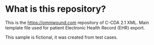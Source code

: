 # What is this repository?

This is the https://omniwound.com repository of C-CDA 2.1 XML. Main template file used for patient Electronic Health Record (EHR) export.

This sample is fictional, it was created from test cases.